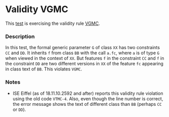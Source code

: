 # Validity VGMC

This [test](.) is exercising the validity rule [VGMC](../Readme.md).

### Description

In this test, the formal generic parameter `G` of class `XX` has two constraints `CC` and `DD`. It inherits `f` from class `BB` with the call `a.fc`, where `a` is of type `G` when viewed in the context of `XX`. But features `f` in the constraint `CC` and `f` in the constraint `DD` are two different versions in `XX` of the feature `fc` appearing in class text of `BB`. This violates `VGMC`.

### Notes

* ISE Eiffel (as of 18.11.10.2592 and after) reports this validity rule violation using the old code `VTMC-4`. Also, even though the line number is correct, the error message shows the text of different class than `BB` (perhaps `CC` or `DD`).
